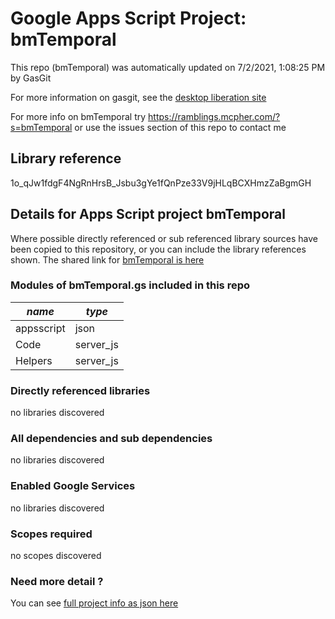 # Google Apps Script Project: bmTemporal
This repo (bmTemporal) was automatically updated on 7/2/2021, 1:08:25 PM by GasGit

For more information on gasgit, see the [desktop liberation site](https://ramblings.mcpher.com/drive-sdk-and-github/migrategasgit/ "desktop liberation")

For more info on bmTemporal try https://ramblings.mcpher.com/?s=bmTemporal or use the issues section of this repo to contact me
## Library reference
1o_qJw1fdgF4NgRnHrsB_Jsbu3gYe1fQnPze33V9jHLqBCXHmzZaBgmGH


## Details for Apps Script project bmTemporal
Where possible directly referenced or sub referenced library sources have been copied to this repository, or you can include the library references shown. 
The shared link for [bmTemporal is here](https://script.google.com/d/1o_qJw1fdgF4NgRnHrsB_Jsbu3gYe1fQnPze33V9jHLqBCXHmzZaBgmGH/edit?usp=sharing "open in the GAS IDE")

### Modules of bmTemporal.gs included in this repo
*name*|*type*
--- | --- 
appsscript| json
Code| server_js
Helpers| server_js
### Directly referenced libraries
no libraries discovered
### All dependencies and sub dependencies
no libraries discovered
### Enabled Google Services
no libraries discovered
### Scopes required
no scopes discovered
### Need more detail ?
You can see [full project info as json here](info.json)
